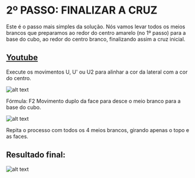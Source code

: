 # 2º PASSO: FINALIZAR A CRUZ

Este é o passo mais simples da solução. Nós vamos levar todos os meios brancos que preparamos ao redor do centro amarelo (no 1º passo) para a base do cubo, ao redor do centro branco, finalizando assim a cruz inicial.

## [Youtube](https://youtu.be/jVciPHWqIpQ?si=3axRIwrE1NHzjizu)

Execute os movimentos U, U' ou U2 para alinhar a cor da lateral com a cor do centro.

![alt text](https://i0.wp.com/cubovelocidade.com.br/wp-content/uploads/2020/11/metodo-basico-cubo-magico-passo-2-01.png)

Fórmula: F2
Movimento duplo da face para desce o meio branco para a base do cubo.

![alt text](https://i0.wp.com/cubovelocidade.com.br/wp-content/uploads/2020/11/metodo-basico-cubo-magico-passo-2-02.png)

Repita o processo com todos os 4 meios brancos, girando apenas o topo e as faces.

## Resultado final:

![alt text](https://i0.wp.com/cubovelocidade.com.br/wp-content/uploads/2020/07/metodo-avancado-cruz-02.png)
